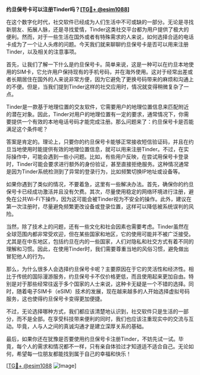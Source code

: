 **约旦保号卡可以注册Tinder吗？[[TG💪+ @esim1088](https://t.me/s/esim1088)]**

在这个数字化时代，社交软件已经成为人们生活中不可或缺的一部分。无论是寻找新朋友、拓展人脉，还是寻找爱情，Tinder这类社交平台都为用户提供了极大的便利。然而，对于一些生活在国外或者有特殊需求的人来说，如何选择合适的电话卡成为了一个让人头疼的问题。今天我们就来聊聊约旦保号卡是否可以用来注册Tinder，以及相关的注意事项。

首先，让我们了解一下什么是约旦保号卡。简单来说，这是一种可以在约旦本地使用的SIM卡，它允许用户保持现有的手机号码，并在海外使用。这对于经常出差或者长期居住在国外的人来说非常方便，因为它避免了更换号码带来的麻烦和沟通上的不便。但是，当我们提到Tinder这样的社交应用时，情况就变得稍微复杂了一点。

Tinder是一款基于地理位置的交友软件，它需要用户的地理位置信息来匹配附近的潜在对象。因此，Tinder对用户的地理位置有一定的要求，通常情况下，你需要提供一个有效的本地电话号码才能完成注册。那么问题来了：约旦保号卡是否能满足这个条件呢？

答案是肯定的。理论上，只要你的约旦保号卡能够正常接收短信验证码，并且在约旦当地使用时能提供有效的地理位置信息，就可以用来注册Tinder。不过，在实际操作中，可能会遇到一些小问题。比如，有些用户反映，在尝试用保号卡登录时，Tinder可能会要求进行额外的身份验证，甚至直接拒绝服务。这种情况通常是因为Tinder系统检测到了异常的登录行为，比如频繁切换IP地址或设备等。

如果你遇到了类似的情况，不要着急，这里有一些解决办法。首先，确保你的约旦保号卡已经成功激活并且没有欠费。其次，尽量使用稳定的网络环境进行注册，避免在公共Wi-Fi下操作，因为这可能会被Tinder视为不安全的操作。此外，建议在第一次注册时，尽量避免频繁更改设备或登录位置，这样可以降低被系统误判的风险。

当然，除了技术上的问题，还有一些文化和社会因素也需要考虑。Tinder虽然在全球范围内都非常受欢迎，但在某些国家和地区，它的使用可能并不被广泛接受。尤其是在中东地区，包括约旦在内的一些国家，人们对隐私和社交方式有着不同的理解和习惯。因此，在使用Tinder时，我们需要尊重当地的风俗习惯，避免做出冒犯他人的行为。

那么，为什么很多人会选择约旦保号卡呢？主要原因在于它的灵活性和经济性。相比于传统的国际漫游服务，约旦保号卡不仅价格更低，而且使用起来更加自由。特别是对于那些经常往返于多个国家的人士来说，这种卡无疑是一个不错的选择。同时，随着电子SIM卡（eSIM）技术的发展，现在越来越多的人开始选择虚拟号码服务，这也使得约旦保号卡变得更加便捷。

不过，无论选择哪种方式，我们都应该清楚地认识到，社交软件只是生活的一部分，而不是全部。在享受科技带来便利的同时，我们也应该注重现实中的交流与互动。毕竟，人与人之间的真诚沟通才是建立深厚关系的基础。

最后，如果你还在犹豫是否要使用约旦保号卡注册Tinder，不妨先试一试。毕竟，每个人的需求和情况都不一样，只有亲自体验过才知道适不适合自己。无论如何，希望每一位朋友都能找到属于自己的幸福和快乐！

[[TG💪+ @esim1088](https://t.me/s/esim1088) ![Image](https://i.postimg.cc/4NQfJmqS/Snipaste-2025-05-13-00-14-12.png)]
